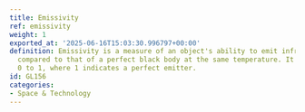 ```yaml
---
title: Emissivity
ref: emissivity
weight: 1
exported_at: '2025-06-16T15:03:30.996797+00:00'
definition: Emissivity is a measure of an object's ability to emit infrared energy
  compared to that of a perfect black body at the same temperature. It ranges from
  0 to 1, where 1 indicates a perfect emitter.
id: GL156
categories:
- Space & Technology
---
```


